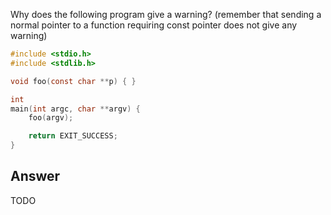 Why does the following program give a warning? (remember that sending a normal
pointer to a function requiring const pointer does not give any warning)
```C
#include <stdio.h>
#include <stdlib.h>

void foo(const char **p) { }

int
main(int argc, char **argv) {
    foo(argv);

    return EXIT_SUCCESS;
}
```

## Answer
TODO

